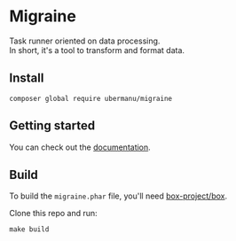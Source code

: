 # Migraine

Task runner oriented on data processing.<br>
In short, it's a tool to transform and format data.

## Install

```shell
composer global require ubermanu/migraine
```

## Getting started

You can check out the [documentation](https://ubermanu.gitbook.io/migraine).

## Build

To build the `migraine.phar` file, you'll need [box-project/box](https://github.com/box-project/box).

Clone this repo and run:

```shell
make build
```
